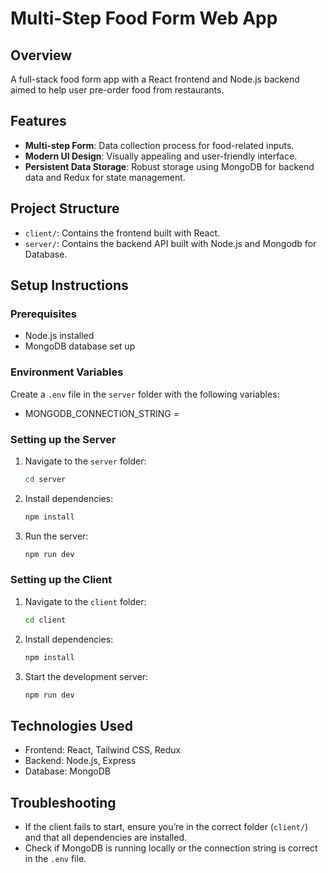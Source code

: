 # Multi-Step Food Form Web App

## Overview

A full-stack food form app with a React frontend and Node.js backend aimed to help user pre-order
food from restaurants.

## Features

- **Multi-step Form**: Data collection process for food-related inputs.
- **Modern UI Design**: Visually appealing and user-friendly interface.
- **Persistent Data Storage**: Robust storage using MongoDB for backend data and Redux for state management.

## Project Structure

- `client/`: Contains the frontend built with React.
- `server/`: Contains the backend API built with Node.js and Mongodb for Database.

## Setup Instructions

### Prerequisites

- Node.js installed
- MongoDB database set up

### Environment Variables

Create a `.env` file in the `server` folder with the following variables:

- MONGODB_CONNECTION_STRING = <your-mongodb-connection-string>

### Setting up the Server

1. Navigate to the `server` folder:
   ```bash
   cd server
   ```
2. Install dependencies:
   ```bash
   npm install
   ```
3. Run the server:
   ```bash
   npm run dev
   ```

### Setting up the Client

1. Navigate to the `client` folder:
   ```bash
   cd client
   ```
2. Install dependencies:
   ```bash
   npm install
   ```
3. Start the development server:
   ```bash
   npm run dev
   ```

## Technologies Used

- Frontend: React, Tailwind CSS, Redux
- Backend: Node.js, Express
- Database: MongoDB

## Troubleshooting

- If the client fails to start, ensure you’re in the correct folder (`client/`) and that all dependencies are installed.
- Check if MongoDB is running locally or the connection string is correct in the `.env` file.
